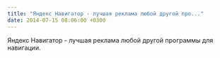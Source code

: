 ```yaml
---
title: "Яндекс Навигатор - лучшая реклама любой другой про..."
date: 2014-07-15 08:06:00 +0300
---
```


Яндекс Навигатор - лучшая реклама любой другой программы для навигации.

